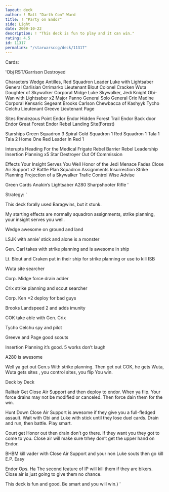 ```yaml
---
layout: deck
author: ! Matt "Darth Con" Ward
title: ! "Party on Endor"
side: Light
date: 2000-10-22
description: ! "This deck is fun to play and it can win."
rating: 4.5
id: 11317
permalink: "/starwarsccg/deck/11317"
---
```

Cards: 

'Obj
RST/Garrison Destroyed

Characters
Wedge Antilles, Red Squadron Leader
Luke with Lightsaber
General Carlisian
Orrimarko
Lieutenant Blout
Colonel Cracken
Wuta
Daughter of Skywalker
Corporal  Midge
Luke Skywalker, Jedi Knight
Obi-Wan with Lightsaber x2
Major Panno
General Solo
General Crix Madine
Corporal Kensaric
Segeant Brooks Carlson
Chewbacca of Kashyyk
Tycho Celchu
Lieutenant Greeve
Lieutenant Page


Sites
Rendezous Point
Endor
Endor Hidden Forest Trail
Endor Back door
Endor Great Forest
Endor Rebel Landing Site(Forest)

Starships
Green Squadron 3
Spiral
Gold Squadron 1
Red Squadron 1
Tala 1
Tala 2
Home One
Red Leader In Red 1

Interupts
Heading For the Medical Frigate
Rebel Barrier
Rebel Leadership
Insertion Planning x5
Star Destroyer
Out Of Commission



Effects
Your Insight Serves You Well
Honor of the Jedi
Menace Fades
Close Air Support x2
Battle Plan
Squadron Assignments
Insurrection
Strike Planning
Projection of a Skywalker
Trafic Control
Wise Advise

Green Cards
Anakin’s Lightsaber
A280 Sharpshooter Rifle
'

Strategy: '

This deck forally used Baragwins, but it stunk.

My starting effects are normally squadron assignments, strike planning, your insight serves you well.

Wedge awesome on ground and land

LSJK with annie’ stick and alone is a monster

Gen. Carl takes with strike planning and is awesome in ship

Lt. Blout and Craken  put in their ship for strike planning or use to kill ISB

Wuta site searcher

Corp. Midge force drain adder

Crix strike planning and scout searcher

Corp. Ken =2 deploy for bad guys

Brooks Landspeed 2 and adds imunity

COK take able with Gen. Crix

Tycho Celchu spy and pilot

Greeve and Page good scouts

Insertion Planning it’s good. 5 works don’t laugh

A280 is awesome

Well ya get out Gen.s With strike planning. Then get out COK, he gets Wuta, Wuta gets sites , you control sites, you flip You win.

Deck by Deck

Ralitair Get Close Air Support and then deploy to endor. When ya flip. Your force drains may not be modified or canceled. Then force dain them for the win.

Hunt Down Close Air Support is awesome if they give you a full-fledged assault. Wait with Obi and Luke with stick until they lose duel cards. Drain and run, then battle. Play smart.

 Court get Honor out then drain don’t go there. If they want you they got to come to you.
Close air will make sure trhey don’t get the upper hand on Endor.

BHBM kill vader with Close Air Support and your non Luke souts then go kill E.P.
Easy

Endor Ops.  Ha The second feature of IP will kill them if they are bikers. Close air is just going to give them no chance.

This deck is fun and good. Be smart and you will win.)
'
